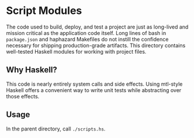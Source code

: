 # Script Modules

The code used to build, deploy, and test a project are just as long-lived and mission critical as the application code itself. Long lines of bash in `package.json` and haphazard Makefiles do not instill the confidence necessary for shipping production-grade artifacts. This directory contains well-tested Haskell modules for working with project files.

## Why Haskell?

This code is nearly entirely system calls and side effects. Using mtl-style Haskell offers a convenient way to write unit tests while abstracting over those effects.

## Usage

In the parent directory, call `./scripts.hs`.
